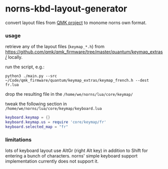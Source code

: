 # norns-kbd-layout-generator

convert layout files from [QMK project](https://github.com/qmk/qmk_firmware) to monome norns own format.


### usage

retrieve any of the layout files (`keymap_*.h`) from https://github.com/qmk/qmk_firmware/tree/master/quantum/keymap_extras/ locally.

run the script, e.g.:

    python3 ./main.py --src ~/Code/qmk_firmware/quantum/keymap_extras/keymap_french.h --dest fr.lua

drop the resulting file in the `/home/we/norns/lua/core/keymap/`

tweak the following section in `/home/we/norns/lua/core/keymap/keyboard.lua`

```lua
keyboard.keymap = {}
keyboard.keymap.us = require 'core/keymap/fr'
keyboard.selected_map = "fr"
```


### limitations

lots of keyboard layout use AltGr (right Alt key) in addition to Shift for entering a bunch of characters. norns' simple keyboard support implementation currently does not support it.
